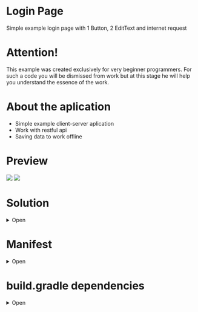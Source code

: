 # Login Page
Simple example login page with 1 Button, 2 EditText and internet request 

# Attention! 
This example was created exclusively for very beginner programmers. For such a code you will be dismissed from work but at this stage he will help you understand the essence of the work.

# About the aplication
 - Simple example client-server aplication
 - Work with restful api
 - Saving data to work offline

# Preview

![](http://media.giphy.com/media/5b9xDSw5DBiGBGwRak/giphy.gif) ![](http://media.giphy.com/media/4VXZfmSXGJAiC3wsZb/giphy.gif)





# Solution
<details><summary>Open</summary>
<p>	
 

- create [`communication`](https://github.com/gamestudiostandart/Newspaper/tree/master/app/src/main/java/newspaper/gamestudiostandart/newspaper/repository/communication) to [`server with API`](https://newsapi.org/)
- create a [`database.`](https://github.com/gamestudiostandart/Newspaper/tree/master/app/src/main/java/newspaper/gamestudiostandart/newspaper/repository/database) where we will transfer data from the server
- create [`aplication.`](https://github.com/gamestudiostandart/Newspaper/tree/master/app/src/main/java/newspaper/gamestudiostandart/newspaper/aplication) It will work with UI

</p>
</details>


# Manifest
<details><summary>Open</summary>
<p>

[`Manifest`](https://github.com/gamestudiostandart/Newspaper/blob/master/app/src/main/AndroidManifest.xml)

## Permissions
+ internet

## Aplication
+ activity - MainActivity
+ activity - SearchActivity

</p>
</details>


# build.gradle dependencies
<details><summary>Open</summary>
<p>

[`build.gradle`](https://github.com/gamestudiostandart/Newspaper/blob/master/app/build.gradle)
+ compileSdkVersion 27
+ minSdkVersion 21
+ targetSdkVersion 27

## Standard UI librarys
+ implementation fileTree(include: ['*.jar'], dir: 'libs')
+ implementation 'com.android.support:appcompat-v7:27.1.1'
+ implementation 'com.android.support:design:27.1.1'
+ implementation 'com.android.support:cardview-v7:27.1.1'
+ implementation 'com.android.support:recyclerview-v7:27.1.1'
+ implementation 'com.android.support:support-v4:27.1.1'

## Moxy(MVP)
+ implementation 'com.arello-mobile:moxy:1.5.3'
+ implementation 'com.arello-mobile:moxy-android:1.5.3'
+ implementation 'com.arello-mobile:moxy-app-compat:1.5.3'
+ annotationProcessor 'com.arello-mobile:moxy-compiler:1.5.3'

## Retofit
+ implementation 'com.squareup.retrofit2:retrofit:2.3.0'
+ implementation 'com.squareup.retrofit2:converter-gson:2.3.0'
+ implementation 'com.squareup.okhttp3:logging-interceptor:3.10.0'

## Glide
+ implementation 'com.github.bumptech.glide:glide:3.8.0'

## Third-party libraries for working with UI
+ implementation 'me.everything:overscroll-decor-android:1.0.4'
+ implementation 'com.baoyz.pullrefreshlayout:library:1.2.0'

</p>
</details>







